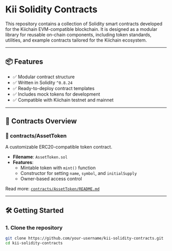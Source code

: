 # Kii Solidity Contracts

This repository contains a collection of Solidity smart contracts developed for the Kiichain EVM-compatible blockchain. It is designed as a modular library for reusable on-chain components, including token standards, utilities, and example contracts tailored for the Kiichain ecosystem.

---

## 📦 Features

- ✅ Modular contract structure
- ✅ Written in Solidity `^0.8.24`
- ✅ Ready-to-deploy contract templates
- ✅ Includes mock tokens for development
- ✅ Compatible with Kiichain testnet and mainnet

---

## 🧾 Contracts Overview

### 📁 contracts/AssetToken

A customizable ERC20-compatible token contract.

- **Filename**: `AssetToken.sol`
- **Features**:
  - Mintable token with `mint()` function
  - Constructor for setting `name`, `symbol`, and `initialSupply`
  - Owner-based access control

Read more: [`contracts/AssetToken/README.md`](contracts/AssetToken/README.md)

---

## 🛠️ Getting Started

### 1. Clone the repository

```bash
git clone https://github.com/your-username/kii-solidity-contracts.git
cd kii-solidity-contracts

